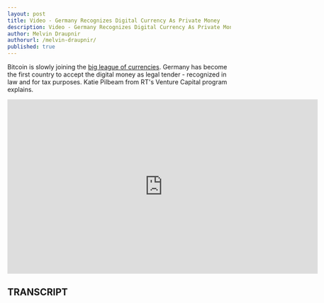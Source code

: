 ```yaml
---
layout: post
title: Video - Germany Recognizes Digital Currency As Private Money
description: Video - Germany Recognizes Digital Currency As Private Money
author: Melvin Draupnir
authorurl: /melvin-draupnir/
published: true
---
```


<p>Bitcoin is slowly joining the <a href="/the-perfect-economic-storm/">big league of currencies</a>. Germany has become the first country to accept the digital money as legal tender - recognized in law and for tax purposes. Katie Pilbeam from RT's Venture Capital program explains.</p>

<center><iframe width="700" height="394" src="https://www.youtube.com/embed/YcIbEGjEYTc" frameborder="0" allowfullscreen></iframe></center>

<h2>TRANSCRIPT</h2>
